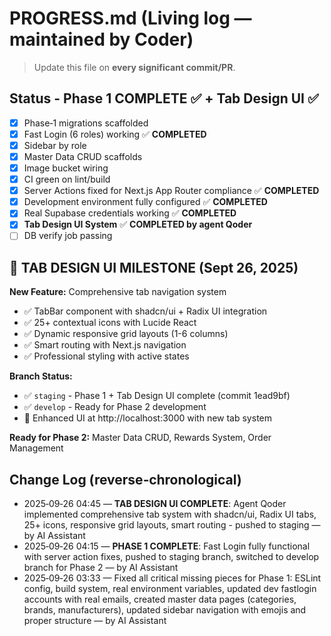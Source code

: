 # PROGRESS.md (Living log — maintained by Coder)

> Update this file on **every significant commit/PR**.

## Status - Phase 1 COMPLETE ✅ + Tab Design UI ✅
- [x] Phase‑1 migrations scaffolded
- [x] Fast Login (6 roles) working ✅ **COMPLETED**
- [x] Sidebar by role
- [x] Master Data CRUD scaffolds
- [x] Image bucket wiring
- [x] CI green on lint/build
- [x] Server Actions fixed for Next.js App Router compliance ✅ **COMPLETED**
- [x] Development environment fully configured ✅ **COMPLETED**
- [x] Real Supabase credentials working ✅ **COMPLETED**
- [x] **Tab Design UI System** ✅ **COMPLETED by agent Qoder**
- [ ] DB verify job passing

## 🎨 **TAB DESIGN UI MILESTONE** (Sept 26, 2025)
**New Feature:** Comprehensive tab navigation system
- ✅ TabBar component with shadcn/ui + Radix UI integration
- ✅ 25+ contextual icons with Lucide React
- ✅ Dynamic responsive grid layouts (1-6 columns)
- ✅ Smart routing with Next.js navigation
- ✅ Professional styling with active states

**Branch Status:**
- ✅ `staging` - Phase 1 + Tab Design UI complete (commit 1ead9bf)
- ✅ `develop` - Ready for Phase 2 development  
- 🎯 Enhanced UI at http://localhost:3000 with new tab system

**Ready for Phase 2:** Master Data CRUD, Rewards System, Order Management

## Change Log (reverse‑chronological)
- 2025‑09‑26 04:45 — **TAB DESIGN UI COMPLETE**: Agent Qoder implemented comprehensive tab system with shadcn/ui, Radix UI tabs, 25+ icons, responsive grid layouts, smart routing - pushed to staging — by AI Assistant
- 2025‑09‑26 04:15 — **PHASE 1 COMPLETE**: Fast Login fully functional with server action fixes, pushed to staging branch, switched to develop branch for Phase 2 — by AI Assistant
- 2025‑09‑26 03:33 — Fixed all critical missing pieces for Phase 1: ESLint config, build system, real environment variables, updated dev fastlogin accounts with real emails, created master data pages (categories, brands, manufacturers), updated sidebar navigation with emojis and proper structure — by AI Assistant
